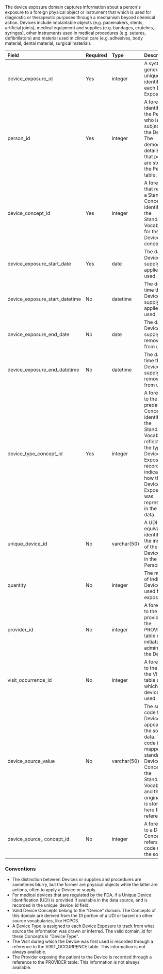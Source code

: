 The device exposure domain captures information about a person's exposure to a foreign physical object or instrument that which is used for diagnostic or therapeutic purposes through a mechanism beyond chemical action. Devices include implantable objects (e.g. pacemakers, stents, artificial joints), medical equipment and supplies (e.g. bandages, crutches, syringes), other instruments used in medical procedures (e.g. sutures, defibrillators) and material used in clinical care (e.g. adhesives, body material, dental material, surgical material).

Field|Required|Type|Description
:--------------------------------|:--------|:------------|:--------------------------------------------
|device_exposure_id|Yes|integer|A system-generated unique identifier for each Device Exposure.|
|person_id|Yes|integer|A foreign key identifier to the Person who is subjected to the Device. The demographic details of that person are stored in the Person table.|
|device_concept_id|Yes|integer|A foreign key that refers to a Standard Concept identifier in the Standardized Vocabularies for the Device concept.|
|device_exposure_start_date|Yes|date|The date the Device or supply was applied or used.|
|device_exposure_start_datetime|No|datetime|The date and time the Device or supply was applied or used.|
|device_exposure_end_date|No|date|The date the Device or supply was removed from use.|
|device_exposure_end_datetime|No|datetime|The date and time the Device or supply was removed from use.|
|device_type_concept_id|Yes|integer|A foreign key to the predefined Concept identifier in the Standardized Vocabularies reflecting the type of Device Exposure recorded. It indicates how the Device Exposure was represented in the source data.|
|unique_device_id |No|varchar(50)|A UDI or equivalent identifying the instance of the Device used in the Person.|
|quantity|No|integer|The number of individual Devices used for the exposure.|
|provider_id|No|integer|A foreign key to the provider in the PROVIDER table who initiated of administered the Device.|
|visit_occurrence_id|No|integer|A foreign key to the visit in the VISIT table during which the device was used.|
|device_source_value|No|varchar(50)|The source code for the Device as it appears in the source data. This code is mapped to a standard Device Concept in the Standardized Vocabularies and the original code is stored here for reference.|
|device_source_ concept_id|No|integer|A foreign key to a Device Concept that refers to the code used in the source.|

### Conventions 

  * The distinction between Devices or supplies and procedures are sometimes blurry, but the former are physical objects while the latter are actions, often to apply a Device or supply. 
  * For medical devices that are regulated by the FDA, if a Unique Device Identification (UDI) is provided if available in the data source, and is recorded in the unique_device_id field.
  * Valid Device Concepts belong to the "Device" domain.  The Concepts of this domain are derived from the DI portion of a UDI or based on other source vocabularies, like HCPCS.
  * A Device Type is assigned to each Device Exposure to track from what source the information was drawn or inferred. The valid domain_id for these Concepts is "Device Type".
  * The Visit during which the Device was first used is recorded through a reference to the VISIT_OCCURRENCE table. This information is not always available.
  * The Provider exposing the patient to the Device is recorded through a reference to the PROVIDER table. This information is not always available.